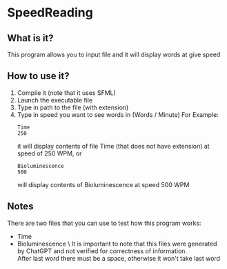 # SpeedReading
## What is it?
This program allows you to input file and it will display words at give speed
## How to use it?
1. Compile it (note that it uses SFML)
2. Launch the executable file
3. Type in path to the file (with extension)
4. Type in speed you want to see words in (Words / Minute)
   For Example:
   ```
   Time
   250
   ```
   it will display contents of file Time (that does not have extension) at speed of 250 WPM, or
   ```
   Bioluminescence
   500
   ```
   will display contents of Bioluminescence at speed 500 WPM
## Notes
There are two files that you can use to test how this program works:
- Time
- Bioluminescence \ 
It is important to note that this files were generated by ChatGPT and not verified for correctness of information. \
After last word there must be a space, otherwise it won't take last word
